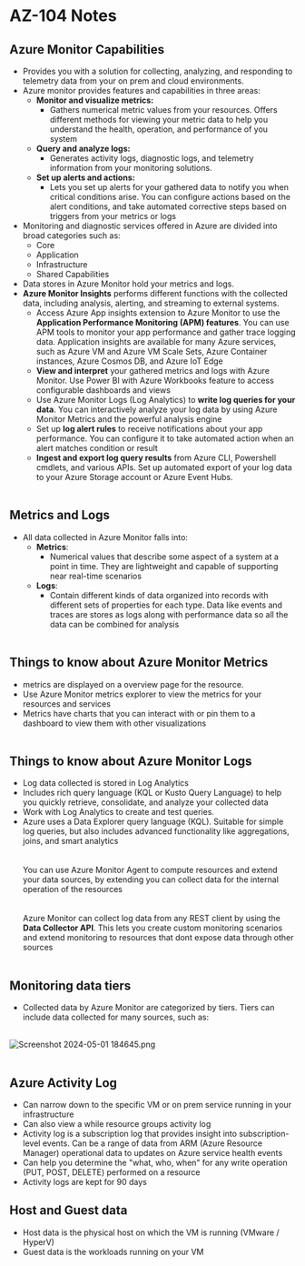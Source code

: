 # AZ-104 Notes

## Azure Monitor Capabilities

- Provides you with a solution for collecting, analyzing, and responding to telemetry data from your on prem and cloud environments.
- Azure monitor provides features and capabilities in three areas:
    - **Monitor and visualize metrics:**
        - Gathers numerical metric values from your resources. Offers different methods for viewing your metric data to help you understand the health, operation, and performance of you system
    - **Query and analyze logs:**
        - Generates activity logs, diagnostic logs, and telemetry information from your monitoring solutions.
    - **Set up alerts and actions:**
        - Lets you set up alerts for your gathered data to notify you when critical conditions arise. You can configure actions based on the alert conditions, and take automated corrective steps based on triggers from your metrics or logs
- Monitoring and diagnostic services offered in Azure are divided into broad categories such as:
    - Core
    - Application
    - Infrastructure
    - Shared Capabilities
- Data stores in Azure Monitor hold your metrics and logs.
- **Azure Monitor Insights** performs different functions with the collected data, including analysis, alerting, and streaming to external systems.
    - Access Azure App insights extension to Azure Monitor to use the **Application Performance Monitoring (APM) features**. You can use APM tools to monitor your app performance and gather trace logging data. Application insights are available for many Azure services, such as Azure VM and Azure VM Scale Sets, Azure Container instances, Azure Cosmos DB, and Azure IoT Edge
    - **View and interpret** your gathered metrics and logs with Azure Monitor. Use Power BI with Azure Workbooks feature to access configurable dashboards and views
    - Use Azure Monitor Logs (Log Analytics) to **write log queries for your data**. You can interactively analyze your log data by using Azure Monitor Metrics and the powerful analysis engine
    - Set up **log alert rules** to receive notifications about your app performance. You can configure it to take automated action when an alert matches condition or result
    - **Ingest and export log query results** from Azure CLI, Powershell cmdlets, and various APIs. Set up automated export of your log data to your Azure Storage account or Azure Event Hubs.  
        <br/>

## Metrics and Logs

- All data collected in Azure Monitor falls into:
    - **Metrics**:
        - Numerical values that describe some aspect of a system at a point in time. They are lightweight and capable of supporting near real-time scenarios
    - **Logs**:
        - Contain different kinds of data organized into records with different sets of properties for each type. Data like events and traces are stores as logs along with performance data so all the data can be combined for analysis  
            <br/>

## Things to know about Azure Monitor Metrics

- metrics are displayed on a overview page for the resource.
- Use Azure Monitor metrics explorer to view the metrics for your resources and services
- Metrics have charts that you can interact with or pin them to a dashboard to view them with other visualizations  
    <br/>

## Things to know about Azure Monitor Logs

- Log data collected is stored in Log Analytics
- Includes rich query language (KQL or Kusto Query Language) to help you quickly retrieve, consolidate, and analyze your collected data
- Work with Log Analytics to create and test queries.
- Azure uses a Data Explorer query language (KQL). Suitable for simple log queries, but also includes advanced functionality like aggregations, joins, and smart analytics  
    <br/><br/>You can use Azure Monitor Agent to compute resources and extend your data sources, by extending you can collect data for the internal operation of the resources  
    <br/><br/>Azure Monitor can collect log data from any REST client by using the **Data Collector API**. This lets you create custom monitoring scenarios and extend monitoring to resources that dont expose data through other sources  
    <br/>

## Monitoring data tiers

- Collected data by Azure Monitor are categorized by tiers. Tiers can include data collected for many sources, such as:  
    <br/>

![Screenshot 2024-05-01 184645.png](../_resources/Screenshot%202024-05-01%20184645.png)  
<br/>

## Azure Activity Log

- Can narrow down to the specific VM or on prem service running in your infrastructure
- Can also view a while resource groups activity log
- Activity log is a subscription log that provides insight into subscription-level events. Can be a range of data from ARM (Azure Resource Manager) operational data to updates on Azure service health events
- Can help you determine the "what, who, when" for any write operation (PUT, POST, DELETE) performed on a resource
- Activity logs are kept for 90 days
      <br/>
## Host and Guest data
- Host data is the physical host on which the VM is running (VMware / HyperV)
- Guest data is the workloads running on your VM
